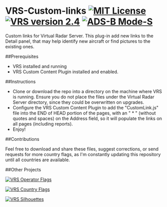 # VRS-Custom-links [![MIT License](http://b.repl.ca/v1/License-MIT-red.png)](LICENSE) [![VRS version 2.4](http://b.repl.ca/v1/VRS_version-2.4-blue.png)](http://virtualradarserver.co.uk/Download.aspx) [![ADS-B Mode-S](http://b.repl.ca/v1/ADS--B-Mode--S-lightgrey.png)](#)
Custom links for Virtual Radar Server. This plug-in add new links to the Detail panel, that may help identify new aircraft or find pictures to the existing ones.

##Prerequisites
- VRS installed and running
- VRS Custom Content Plugin installed and enabled.

##Instructions
- Clone or download the repo into a directory on the machine where VRS is running. Ensure you do not place the files under the Virtual Radar Server directory, since they could be overwritten on upgrades.
- Configure the VRS Custom Content Plugin to add the "CustomLink.js" file into the END of HEAD portion of the pages, with an " * " (without quotes and spaces) on the Address field, so it will populate the links on all pages (including reports).
- Enjoy!

##Contributions

Feel free to download and share these files, suggest corrections, or send requests for more country flags, as I'm constantly updating this repository until all countries are available.

##Other Projects

[![VRS Operator Flags](http://b.repl.ca/v1/VRS-Operator_Flags-red.png)](https://github.com/dedevillela/VRS-Operator-Flags)

[![VRS Country Flags](http://b.repl.ca/v1/VRS-Country_Flags-red.png)](https://github.com/dedevillela/VRS-Country-Flags)

[![VRS Silhouettes](http://b.repl.ca/v1/VRS-Silhouettes-brightgreen.png)](https://github.com/dedevillela/VRS-Silhouettes)



